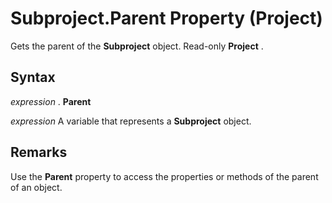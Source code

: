 
# Subproject.Parent Property (Project)

Gets the parent of the  **Subproject** object. Read-only **Project** .


## Syntax

 _expression_ . **Parent**

 _expression_ A variable that represents a **Subproject** object.


## Remarks

Use the  **Parent** property to access the properties or methods of the parent of an object.

